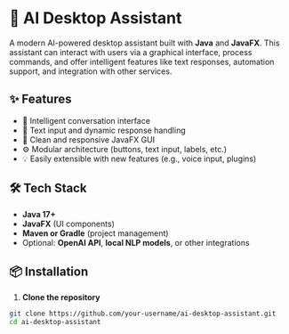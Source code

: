 # 🤖 AI Desktop Assistant

A modern AI-powered desktop assistant built with **Java** and **JavaFX**. This assistant can interact with users via a graphical interface, process commands, and offer intelligent features like text responses, automation support, and integration with other services.

## ✨ Features

- 🧠 Intelligent conversation interface
- 💬 Text input and dynamic response handling
- 🎨 Clean and responsive JavaFX GUI
- ⚙️ Modular architecture (buttons, text input, labels, etc.)
- 💡 Easily extensible with new features (e.g., voice input, plugins)

## 🛠️ Tech Stack

- **Java 17+**
- **JavaFX** (UI components)
- **Maven or Gradle** (project management)
- Optional: **OpenAI API**, **local NLP models**, or other integrations

## 📦 Installation

1. **Clone the repository**

```bash
git clone https://github.com/your-username/ai-desktop-assistant.git
cd ai-desktop-assistant
